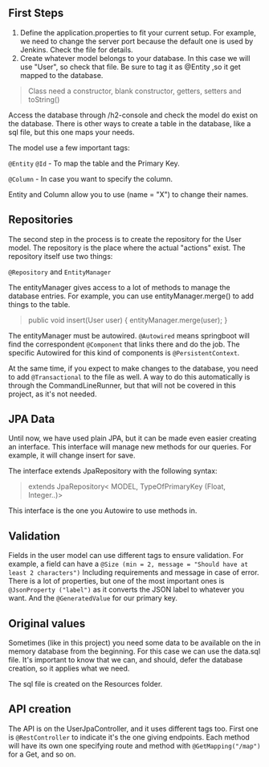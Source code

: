 ## First Steps
1. Define the application.properties to fit your current setup.
For example, we need to change the server port because the default
one is used by Jenkins. Check the file for details.
2. Create whatever model belongs to your database. In this case we
will use "User", so check that file. Be sure to tag it as @Entity
,so it get mapped to the database.

>Class need a constructor, blank constructor, getters, setters and toString()

Access the database through /h2-console and check the model do
exist on the database. There is other ways to create a table in
the database, like a sql file, but this one maps your needs.

The model use a few important tags:

`@Entity` `@Id` - To map the table and the Primary Key.

`@Column` - In case you want to specify the column.

Entity and Column allow you to use (name = "X") to change their names.

## Repositories

The second step in the process is to create the repository for the
User model. The repository is the place where the actual "actions" 
exist. The repository itself use two things:

`@Repository` and `EntityManager`

The entityManager gives access to a lot of methods to manage the database
entries. For example, you can use entityManager.merge() to add
things to the table.

>public void insert(User user) { entityManager.merge(user); }

The entityManager must be autowired. `@Autowired` means springboot
will find the correspondent `@Component` that links there and do the job.
The specific Autowired for this kind of components is `@PersistentContext`.

At the same time, if you expect to make changes to the database,
you need to add `@Transactional` to the file as well. A way
to do this automatically is through the CommandLineRunner, but 
that will not be covered in this project, as it's not needed.

## JPA Data
Until now, we have used plain JPA, but it can be made even easier
creating an interface. This interface will manage new methods for our
queries. For example, it will change insert for save.

The interface extends JpaRepository with the following syntax:

>extends JpaRepository< MODEL, TypeOfPrimaryKey (Float, Integer..)>

This interface is the one you Autowire to use methods in.

## Validation
Fields in the user model can use different tags to ensure validation.
For example, a field can have a `@Size (min = 2, message = "Should have at least 2
characters")` Including requirements and message in case of error.
There is a lot of properties, but one of the most important ones is
`@JsonProperty ("label")` as it converts the JSON label to whatever you want.
And the `@GeneratedValue` for our primary key.

## Original values
Sometimes (like in this project) you need some data to be available
on the in memory database from the beginning. For this case
we can use the data.sql file. It's important to know that we can,
and should, defer the database creation, so it applies what we need.

The sql file is created on the Resources folder.

## API creation
The API is on the UserJpaController, and it uses different tags
too. First one is `@RestController` to indicate it's the one
giving endpoints. Each method will have its own one specifying
route and method with `@GetMapping("/map")` for a Get, and so
on.



